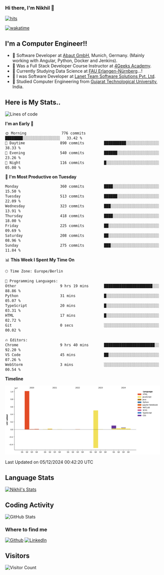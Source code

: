 ### Hi there, I'm Nikhil 👋

[![hits](https://hits.sh/github.com/silentsoft/hits.svg?color=2311cc)](https://hits.sh/github.com/silentsoft/hits/)

[![wakatime](https://wakatime.com/badge/user/369b6a3a-7953-4ff9-b7c7-be53d0a7ccc6.svg)](https://wakatime.com/@369b6a3a-7953-4ff9-b7c7-be53d0a7ccc6)

## I'm a  Computer Engineer!!

- 🌱 Software Developer at [Abaut GmbH](https://www.abaut.de/), Munich, Germany. (Mainly working with Angular, Python, Docker and Jenkins).
- 🌱 Was a Full Stack Developer Course Instructor at [4Geeks Academy](https://4geeks.com/).
- 🌱 Currently Studying Data Science at [FAU Erlangen-Nürnberg](https://www.fau.de/)...!
- 🌱 I was Software Developer at [Lanet Team Software Solutions Pvt. Ltd](https://lanetteam.com/).
- 🌱 Studied Computer Engineering from [Gujarat Technological University](https://www.gtu.ac.in/), India.

<h2>Here is My Stats..</h2>

<!--START_SECTION:waka-->
![Lines of code](https://img.shields.io/badge/From%20Hello%20World%20I%27ve%20Written-17.5%20million%20lines%20of%20code-blue)

**I'm an Early 🐤** 

```text
🌞 Morning                776 commits         ████████░░░░░░░░░░░░░░░░░   33.42 % 
🌆 Daytime                890 commits         ██████████░░░░░░░░░░░░░░░   38.33 % 
🌃 Evening                540 commits         ██████░░░░░░░░░░░░░░░░░░░   23.26 % 
🌙 Night                  116 commits         █░░░░░░░░░░░░░░░░░░░░░░░░   05.00 % 
```
📅 **I'm Most Productive on Tuesday** 

```text
Monday                   360 commits         ████░░░░░░░░░░░░░░░░░░░░░   15.50 % 
Tuesday                  513 commits         ██████░░░░░░░░░░░░░░░░░░░   22.09 % 
Wednesday                323 commits         ███░░░░░░░░░░░░░░░░░░░░░░   13.91 % 
Thursday                 418 commits         ████░░░░░░░░░░░░░░░░░░░░░   18.00 % 
Friday                   225 commits         ██░░░░░░░░░░░░░░░░░░░░░░░   09.69 % 
Saturday                 208 commits         ██░░░░░░░░░░░░░░░░░░░░░░░   08.96 % 
Sunday                   275 commits         ███░░░░░░░░░░░░░░░░░░░░░░   11.84 % 
```


📊 **This Week I Spent My Time On** 

```text
🕑︎ Time Zone: Europe/Berlin

💬 Programming Languages: 
Other                    9 hrs 19 mins       ██████████████████████░░░   88.86 % 
Python                   31 mins             █░░░░░░░░░░░░░░░░░░░░░░░░   05.07 % 
TypeScript               20 mins             █░░░░░░░░░░░░░░░░░░░░░░░░   03.31 % 
HTML                     17 mins             █░░░░░░░░░░░░░░░░░░░░░░░░   02.72 % 
Git                      0 secs              ░░░░░░░░░░░░░░░░░░░░░░░░░   00.02 % 

🔥 Editors: 
Chrome                   9 hrs 40 mins       ███████████████████████░░   92.20 % 
VS Code                  45 mins             ██░░░░░░░░░░░░░░░░░░░░░░░   07.26 % 
WebStorm                 3 mins              ░░░░░░░░░░░░░░░░░░░░░░░░░   00.54 % 
```

**Timeline**

![Lines of Code chart](https://raw.githubusercontent.com/nikhilmaguwala/nikhilmaguwala/main/assets/bar_graph.png)


 Last Updated on 05/12/2024 00:42:20 UTC
<!--END_SECTION:waka-->

<h2>Language Stats</h2>

[![Nikhil's Stats](https://github-readme-stats.vercel.app/api/wakatime?username=nikhilmaguwala&layout=compact&title=Stats)](https://github.com/nikhilmaguwala)


<h2>Coding Activity</h2>

<p><img src="https://wakatime.com/share/@nikhilmaguwala/7dd532b8-3e5e-4c26-8c46-68cc27712a92.svg" alt="GitHub Stats"></p>

<h3>Where to find me</h3>
<p>
    <a href="https://github.com/nikhilmaguwala" target="_blank"><img alt="Github" src="https://img.shields.io/badge/GitHub-%2312100E.svg?&style=for-the-badge&logo=Github&logoColor=white" /></a>
    <a href="https://www.linkedin.com/in/nikhil-maguwala" target="_blank"><img alt="LinkedIn" src="https://img.shields.io/badge/linkedin-%230077B5.svg?&style=for-the-badge&logo=linkedin&logoColor=white" /></a> 
</p>


<h2>Visitors</h2>

![Visitor Count](https://profile-counter.glitch.me/nikhilmaguwala/count.svg)

[website]: https://nikhilmaguwala.github.io/
[instagram]: https://www.instagram.com/nikhil_maguwala/
[linkedin]: https://www.linkedin.com/in/nikhil-maguwala/

